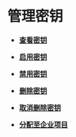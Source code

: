 # 管理密钥<a name="dew_01_0028"></a>

-   **[查看密钥](查看密钥.md)**  

-   **[启用密钥](启用密钥.md)**  

-   **[禁用密钥](禁用密钥.md)**  

-   **[删除密钥](删除密钥.md)**  

-   **[取消删除密钥](取消删除密钥.md)**  

-   **[分配至企业项目](分配至企业项目.md)**  

